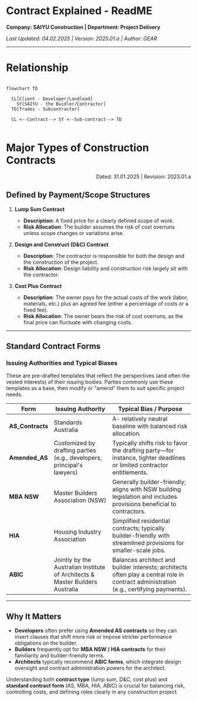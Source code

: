 # Contract Explained - ReadME
**Company: SAIYU Construction | Department: Project Delivery**

*Last Updated: 04.02.2025 | Version: 2025.01.a | Author: GEAR*

---

# Relationship
```mermaid

flowchart TD

  CL[Client - Developer/Landload]
	SY[SAIYU - the Buidler/Contractor]
  TD[Trades - Subcontractor]
  
  CL <--Contract--> SY <--Sub-contract--> TD


```


# Major Types of Construction Contracts

<p style="text-align:right">Dated: 31.01.2025 | Revision: 2023.01.a</p>

## Defined by Payment/Scope Structures

1. **Lump Sum Contract**  
   - **Description**: A fixed price for a clearly defined scope of work.  
   - **Risk Allocation**: The builder assumes the risk of cost overruns unless scope changes or variations arise.

2. **Design and Construct (D&C) Contract**  
   - **Description**: The contractor is responsible for both the design and the construction of the project.  
   - **Risk Allocation**: Design liability and construction risk largely sit with the contractor.

3. **Cost Plus Contract**  
   - **Description**: The owner pays for the actual costs of the work (labor, materials, etc.) plus an agreed fee (either a percentage of costs or a fixed fee).  
   - **Risk Allocation**: The owner bears the risk of cost overruns, as the final price can fluctuate with changing costs.

---

## Standard Contract Forms

### Issuing Authorities and Typical Biases

These are pre-drafted templates that reflect the perspectives (and often the vested interests) of their issuing bodies. Parties commonly use these templates as a base, then modify or "amend" them to suit specific project needs.

| Form | Issuing Authority | Typical Bias / Purpose |
|---|----|----|  
| **AS_Contracts** | Standards Australia | A- relatively neutral baseline with balanced risk allocation.|
| **Amended_AS**   | Customized by drafting parties (e.g., developers, principal's lawyers) | Typically shifts risk to favor the drafting party—for instance, tighter deadlines or limited contractor entitlements. |
| **MBA NSW** | Master Builders Association (NSW) | Generally builder-friendly; aligns with NSW building legislation and includes provisions beneficial to contractors.|
| **HIA** | Housing Industry Association | Simplified residential contracts; typically builder-friendly with streamlined provisions for smaller-scale jobs. |
| **ABIC** | Jointly by the Australian Institute of Architects & Master Builders Australia | Balances architect and builder interests; architects often play a central role in contract administration (e.g., certifying payments). |

---

## Why It Matters

- **Developers** often prefer using **Amended AS contracts** so they can insert clauses that shift more risk or impose stricter performance obligations on the builder.  
- **Builders** frequently opt for **MBA NSW / HIA contracts** for their familiarity and builder-friendly terms.  
- **Architects** typically recommend **ABIC forms**, which integrate design oversight and contract administration powers for the architect.

Understanding both **contract type** (lump sum, D&C, cost plus) and **standard contract form** (AS, MBA, HIA, ABIC) is crucial for balancing risk, controlling costs, and defining roles clearly in any construction project.
